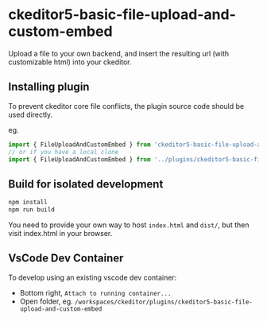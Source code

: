 # ckeditor5-basic-file-upload-and-custom-embed
Upload a file to your own backend, and insert the resulting url (with customizable html) into your ckeditor.


## Installing plugin

To prevent ckeditor core file conflicts, the plugin source code should be used directly.

eg. 
```js
import { FileUploadAndCustomEmbed } from 'ckeditor5-basic-file-upload-and-custom-embed/plugin.js';
// or if you have a local clone
import { FileUploadAndCustomEmbed } from '../plugins/ckeditor5-basic-file-upload-and-custom-embed/plugin.js';
```


## Build for isolated development

```bash
npm install
npm run build
```

You need to provide your own way to host `index.html` and `dist/`, but then visit index.html in your browser.



## VsCode Dev Container

To develop using an existing vscode dev container:

- Bottom right, `Attach to running container...`
- Open folder, eg. `/workspaces/ckeditor/plugins/ckeditor5-basic-file-upload-and-custom-embed`
